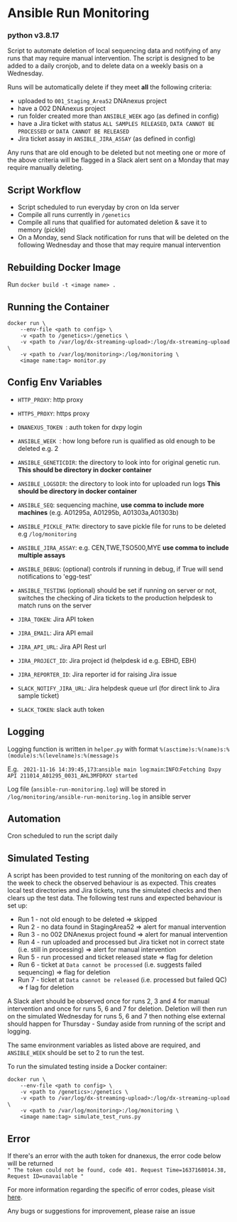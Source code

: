 # Ansible Run Monitoring
### python v3.8.17

Script to automate deletion of local sequencing data and notifying of any runs that may require manual intervention. The script is designed to be added to a daily cronjob, and to delete data on a weekly basis on a Wednesday.

Runs will be automatically delete if they meet **all** the following criteria:

- uploaded to `001_Staging_Area52` DNAnexus project
- have a 002 DNAnexus project
- run folder created more than `ANSIBLE_WEEK` ago (as defined in config)
- have a Jira ticket with status `ALL SAMPLES RELEASED`, `DATA CANNOT BE PROCESSED` or `DATA CANNOT BE RELEASED`
- Jira ticket assay in `ANSIBLE_JIRA_ASSAY` (as defined in config)

Any runs that are old enough to be deleted but not meeting one or more of the above criteria will be flagged in a Slack alert sent on a Monday that may require manually deleting.

## Script Workflow

- Script scheduled to run everyday by cron on Ida server
- Compile all runs currently in `/genetics`
- Compile all runs that qualified for automated deletion & save it to memory (pickle)
- On a Monday, send Slack notification for runs that will be deleted on the following Wednesday and those that may require manual intervention


## Rebuilding Docker Image

Run `docker build -t <image name> .`

## Running the Container
```
docker run \
    --env-file <path to config> \
    -v <path to /genetics>:/genetics \
    -v <path to /var/log/dx-streaming-upload>:/log/dx-streaming-upload \
    -v <path to /var/log/monitoring>:/log/monitoring \
    <image name:tag> monitor.py
```

## Config Env Variables

- `HTTP_PROXY`: http proxy
- `HTTPS_PROXY`: https proxy
- `DNANEXUS_TOKEN `: auth token for dxpy login

- `ANSIBLE_WEEK `: how long before run is qualified as old enough to be deleted e.g. 2
- `ANSIBLE_GENETICDIR`: the directory to look into for original genetic run. **This should be directory in docker container**
- `ANSIBLE_LOGSDIR`: the directory to look into for uploaded run logs **This should be directory in docker container**
- `ANSIBLE_SEQ`: sequencing machine, **use comma to include more machines** (e.g. A01295a, A01295b, A01303a,A01303b)
- `ANSIBLE_PICKLE_PATH`: directory to save pickle file for runs to be deleted e.g `/log/monitoring`
- `ANSIBLE_JIRA_ASSAY`: e.g. CEN,TWE,TSO500,MYE **use comma to include multiple assays**
- `ANSIBLE_DEBUG`: (optional) controls if running in debug, if True will send notifications to 'egg-test'
- `ANSIBLE_TESTING` (optional) should be set if running on server or not, switches the checking of Jira tickets to the production helpdesk to match runs on the server

- `JIRA_TOKEN`: Jira API token
- `JIRA_EMAIL`: Jira API email
- `JIRA_API_URL`: Jira API Rest url
- `JIRA_PROJECT_ID`: Jira project id (helpdesk id e.g. EBHD, EBH)
- `JIRA_REPORTER_ID`: Jira reporter id for raising Jira issue

- `SLACK_NOTIFY_JIRA_URL`: Jira helpdesk queue url (for direct link to Jira sample ticket)
- `SLACK_TOKEN`: slack auth token


## Logging

Logging function is written in ` helper.py ` with format ` %(asctime)s:%(name)s:%(module)s:%(levelname)s:%(message)s `

E.g. ``` 2021-11-16 14:39:45,173```:```ansible main log```:```main```:```INFO```:```Fetching Dxpy API 211014_A01295_0031_AHL3MFDRXY started ```

Log file (``` ansible-run-monitoring.log ```) will be stored in ``` /log/monitoring/ansible-run-monitoring.log ``` in ansible server

## Automation

Cron scheduled to run the script daily


## Simulated Testing

A script has been provided to test running of the monitoring on each day of the week to check the observed behaviour is as expected. This creates local test directories and Jira tickets, runs the simulated checks and then clears up the test data. The following test runs and expected behaviour is set up:

- Run 1 - not old enough to be deleted => skipped
- Run 2 - no data found in StagingArea52 => alert for manual intervention
- Run 3 - no 002 DNAnexus project found => alert for manual intervention
- Run 4 - run uploaded and processed but Jira ticket not in correct state (i.e. still in processing) => alert for manual intervention
- Run 5 - run processed and ticket released state => flag for deletion
- Run 6 - ticket at `Data cannot be processed` (i.e. suggests failed sequencing) => flag for deletion
- Run 7 - ticket at `Data cannot be released` (i.e. processed but failed QC) => f lag for deletion

A Slack alert should be observed once for runs 2, 3 and 4 for manual intervention and once for runs 5, 6 and 7 for deletion. Deletion will then run on the simulated Wednesday for runs 5, 6 and 7 then nothing else external should happen for Thursday - Sunday aside from running of the script and logging.

The same environment variables as listed above are required, and `ANSIBLE_WEEK` should be set to 2 to run the test.

To run the simulated testing inside a Docker container:
```
docker run \
    --env-file <path to config> \
    -v <path to /genetics>:/genetics \
    -v <path to /var/log/dx-streaming-upload>:/log/dx-streaming-upload \
    -v <path to /var/log/monitoring>:/log/monitoring \
    <image name:tag> simulate_test_runs.py
```


## Error

If there's an error with the auth token for dnanexus, the error code below will be returned\
`" The token could not be found, code 401. Request Time=1637168014.38, Request ID=unavailable "`

For more information regarding the specific of error codes, please visit [here](https://documentation.dnanexus.com/developer/api/protocols).

Any bugs or suggestions for improvement, please raise an issue
